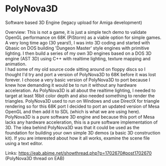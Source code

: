 # PolyNova3D
Software based 3D Engine (legacy upload for Amiga development)


Overview:
This is not a game, it is just a simple tech demo to validate OpenGL 
performance on 68K (PiStorm) as a viable option for simple games.
A very long time ago (30 years!), I was into 3D coding and started with 
Qbasic on DOS building 'Dungeon Master' style engines with primitive lighting.
I then build a series of my own 3D engines based on a DOS 3D engine (AST 3D)
using C++ with realtime lighting, texture mapping and animation.  
I had some of my old source code sitting around on floppy discs so I thought
I'd try and port a version of PolyNova3D to 68K before it was lost forever.
I choose a very basic version of PolyNova3D to port because I knew how
demanding it would be to run it without any hardware acceleration.
As PolyNova3D is all about the realtime lighting, I needed to target at
least 16bit color depth and also needed something to render the triangles.
PolyNova3D used to run on Windows and use DirectX for triangle rendering 
so for this 68K port I decided to port an updated version of 
Mesa OpenGL and then add it to SDL (which is what we are using here).
PolyNova3D is a pure software 3D engine and because this port of Mesa lacks
any hardware acceleration, this is a pure software implementation of 3D.
The idea behind PolyNova3D was that it could be used as the foundation for 
building your own simple 3D demos (a basic 3D construction kit).
If you are interested about how it all works, examine the scene file
using a text editor.

Links:
https://eab.abime.net/showthread.php?p=1702670#post1702670 (PolyNova3D thread on EAB)
